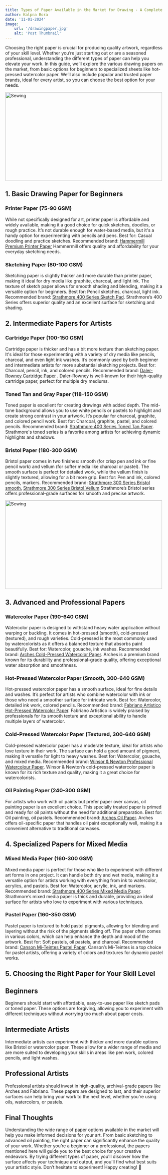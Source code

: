 ```yaml
---
title: Types of Paper Available in the Market for Drawing - A Complete Guide for Beginners and Professionals
author: Kalpna Bora
date: '11-01-2024'
image:
    url: '/drawingpaper.jpg'
    alt: 'Post Thumbnail'
---
```


Choosing the right paper is crucial for producing quality artwork, regardless of your skill level. Whether you’re just 
starting out or are a seasoned professional, understanding the different types of paper can help you elevate your work. 
In this guide, we’ll explore the various drawing papers on the market, from basic options for beginners to specialized sheets 
like hot-pressed watercolor paper. We’ll also include popular and trusted paper brands, ideal for every artist, so you can choose
the best option for your needs.

<div class="center">
  <img class="pro-img" width="500px" height="281" src="/drawingpaper.jpg" alt="Sewing" />
</div>

## 1. Basic Drawing Paper for Beginners

### Printer Paper (75-90 GSM)
While not specifically designed for art, printer paper is affordable and widely available, making it a good choice for quick sketches, 
doodles, or rough practice. It’s not durable enough for water-based media, but it's a handy option for experimenting with pencils and 
pens.
Best for: Casual doodling and practice sketches.
Recommended brand: [Hammermill Premium Printer Paper](https://amzn.to/4eY47GM)
Hammermill offers quality and affordability for your everyday sketching needs.
### Sketching Paper (80-100 GSM)
Sketching paper is slightly thicker and more durable than printer paper, making it ideal for dry media like graphite,
charcoal, and light ink. The texture of sketch paper allows for smooth shading and blending, making it a versatile option for beginners.
Best for: Pencil sketches, charcoal, light ink.
Recommended brand: [Strathmore 400 Series Sketch Pad](https://amzn.to/3zTFVqe). Strathmore’s 400 Series offers superior quality and an
excellent surface for
sketching and shading.

## 2. Intermediate Papers for Artists

### Cartridge Paper (100-150 GSM)
Cartridge paper is thicker and has a bit more texture than sketching paper. It's ideal for those experimenting with a variety
of dry media like pencils, charcoal, and even light ink washes. It’s commonly used by both beginner and intermediate artists for
more substantial sketching projects.
Best for: Charcoal, pencil, ink, and colored pencils.
Recommended brand: [Daler-Rowney Cartridge Paper](https://amzn.to/485Ujsb) . Daler-Rowney is well-known for their high-quality 
cartridge paper, perfect for
multiple dry mediums.
### Toned Tan and Gray Paper (118-150 GSM)
Toned paper is excellent for creating drawings with added depth. The mid-tone background allows you to use white pencils or pastels to
highlight and create strong contrast in your artwork. It’s popular for charcoal, graphite, and colored pencil work.
Best for: Charcoal, graphite, pastel, and colored pencils.
Recommended brand: [Strathmore 400 Series Toned Tan Paper](https://amzn.to/400U27O).  Strathmore's toned series is a favorite among 
artists for achieving dynamic 
highlights and shadows.
### Bristol Paper (180-300 GSM)
Bristol paper comes in two finishes: smooth (for crisp pen and ink or fine pencil work) and vellum (for softer media like charcoal or 
pastel). The smooth surface is perfect for detailed work, while the vellum finish is slightly textured, allowing for a bit more grip.
Best for: Pen and ink, colored pencils, markers.
Recommended brand: [Strathmore 300 Series Bristol smooth.](https://amzn.to/3BFBShT) 
[Strathmore 300 Series Bristol Vellum](https://amzn.to/4f2isBU) 
Strathmore’s Bristol series offers professional-grade surfaces for smooth and precise artwork.

<div class="center">
  <img class="pro-img" width="500px" height="281" src="/drawingpaper2.jpg" alt="Sewing" />
</div>

## 3. Advanced and Professional Papers

### Watercolor Paper (190-640 GSM)
Watercolor paper is designed to withstand heavy water application without warping or buckling. It comes in hot-pressed (smooth), 
cold-pressed (textured), and rough varieties. Cold-pressed is the most commonly used by watercolorists as it offers a balanced texture 
that absorbs paint beautifully.
Best for: Watercolor, gouache, ink washes.
Recommended brand: [Arches Cold-Pressed Watercolor Paper](https://amzn.to/481g8sN).  Arches is a premium brand known for its durability and professional-grade
quality, offering exceptional water absorption and smoothness.

### Hot-Pressed Watercolor Paper (Smooth, 300-640 GSM)
Hot-pressed watercolor paper has a smooth surface, ideal for fine details and washes. It’s perfect for artists who combine watercolor 
with ink or those who need a smoother surface for intricate work.
Best for: Watercolor, detailed ink work, colored pencils.
Recommended brand: [Fabriano Artistico Hot-Pressed Watercolor Paper](https://amzn.to/3Npp1CM). Fabriano Artistico is widely praised by professionals for its 
smooth texture and exceptional ability to handle multiple layers of watercolor.

### Cold-Pressed Watercolor Paper (Textured, 300-640 GSM)
Cold-pressed watercolor paper has a moderate texture, ideal for artists who love texture in their work. The surface can hold a 
good amount of pigment, making it versatile for light to heavy washes.
Best for: Watercolor, gouache, and mixed media.
Recommended brand: [Winsor & Newton Professional Watercolour Paper](https://amzn.to/4f1jL49). Winsor & Newton’s cold-pressed watercolor paper is known for 
its rich texture and quality, making it a great choice for watercolorists.
### Oil Painting Paper (240-300 GSM)
For artists who work with oil paints but prefer paper over canvas, oil painting paper is an excellent choice. This specially
treated paper is primed and ready for oil paints without the need for additional preparation.
Best for: Oil painting, oil pastels.
Recommended brand: [Arches Oil Paper](https://amzn.to/3zMpmwq).  Arches offers oil-specific paper that handles oil paint exceptionally well, making it a 
convenient alternative to traditional canvases.

## 4. Specialized Papers for Mixed Media

### Mixed Media Paper (160-300 GSM)
Mixed media paper is perfect for those who like to experiment with different art forms in one project.
It can handle both dry and wet media, making it a versatile option for artists working with everything from ink to watercolor,
acrylics, and pastels.
Best for: Watercolor, acrylic, ink, and markers.
Recommended brand: [Strathmore 400 Series Mixed Media Paper](https://amzn.to/4eFBVbM). Strathmore’s mixed media paper is thick and durable, providing an
ideal surface for artists who love to experiment with various techniques.

### Pastel Paper (160-350 GSM)
Pastel paper is textured to hold pastel pigments, allowing for blending and layering without the risk of the pigments sliding off.
The paper often comes in various colors, which can help enhance the depth and mood of the artwork.
Best for: Soft pastels, oil pastels, and charcoal.
Recommended brand: [Canson Mi-Teintes Pastel Paper](https://amzn.to/3BKipfR).  Canson’s Mi-Teintes is a top choice for pastel artists, 
offering a variety of colors and textures for dynamic pastel works.

## 5. Choosing the Right Paper for Your Skill Level
## Beginners
Beginners should start with affordable, easy-to-use paper like sketch pads or toned paper. These options are forgiving, allowing you to 
experiment with different techniques without worrying too much about paper costs.
## Intermediate Artists
Intermediate artists can experiment with thicker and more durable options like Bristol or watercolor paper. These allow for a wider range 
of media and are more suited to developing your skills in areas like pen work, colored pencils, and light washes.
## Professional Artists
Professional artists should invest in high-quality, archival-grade papers like Arches and Fabriano. These papers are designed to last, 
and their superior surfaces can help bring your work to the next level, whether you’re using oils, watercolors, or pastels.

## Final Thoughts
Understanding the wide range of paper options available in the market will help you make informed decisions for your art.
From basic sketching to advanced oil painting, the right paper can significantly enhance the quality of your work. 
Whether you’re a beginner or a professional, the papers mentioned here will guide you to the best choice for your creative endeavors.
By trying different types of paper, you'll discover how the surface affects your technique and output, and you'll find what best suits
your artistic style. Don’t hesitate to experiment!
Happy creating! 🎨


























   
